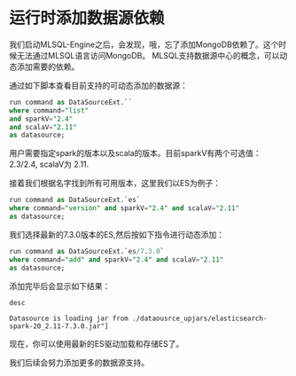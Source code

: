 # 运行时添加数据源依赖

我们启动MLSQL-Engine之后，会发现，哦，忘了添加MongoDB依赖了。这个时候无法通过MLSQL语言访问MongoDB。
MLSQL支持数据源中心的概念，可以动态添加需要的依赖。

通过如下脚本查看目前支持的可动态添加的数据源：

```sql
run command as DataSourceExt.`` 
where command="list" 
and sparkV="2.4" 
and scalaV="2.11"
as datasource;
```

用户需要指定spark的版本以及scala的版本。目前sparkV有两个可选值：2.3/2.4, scalaV为 2.11.

接着我们根据名字找到所有可用版本，这里我们以ES为例子：

```sql
run command as DataSourceExt.`es` 
where command="version" and sparkV="2.4" and scalaV="2.11"
as datasource;
```


我们选择最新的7.3.0版本的ES,然后按如下指令进行动态添加：

```sql
run command as DataSourceExt.`es/7.3.0` 
where command="add" and sparkV="2.4" and scalaV="2.11"
as datasource;
```

添加完毕后会显示如下结果：

```
desc

Datasource is loading jar from ./dataousrce_upjars/elasticsearch-spark-20_2.11-7.3.0.jar"]
```

现在，你可以使用最新的ES驱动加载和存储ES了。

我们后续会努力添加更多的数据源支持。


